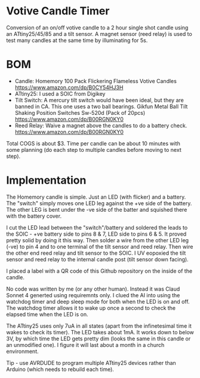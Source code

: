 # Votive Candle Timer
Conversion of an on/off votive candle to a 2 hour single shot candle using an ATtiny25/45/85 and a tilt sensor. A magnet sensor (reed relay) is used to test many candles at the same time by illuminating for 5s.

# BOM
+ Candle: Homemory 100 Pack Flickering Flameless Votive Candles https://www.amazon.com/dp/B0CY54HJ3H
+ ATtiny25: I used a SOIC from Digikey
+ Tilt Switch: A mercury tilt switch would have been ideal, but they are banned in CA. This one uses a two ball bearings. Gikfun Metal Ball Tilt Shaking Position Switches Sw-520d (Pack of 20pcs) https://www.amazon.com/dp/B00RGN0KY0
+ Reed Relay: Waive a magnet above the candles to do a battery check. https://www.amazon.com/dp/B00RGN0KY0

Total COGS is about $3. Time per candle can be about 10 minutes with some planning (do each step to multiple candles before moving to next step).

# Implementation
The Homemory candle is simple. Just an LED (with flicker) and a battery. The "switch" simply moves one LED leg against the +ve side of the battery. The other LEG is bent under the -ve side of the batter and squished there with the battery cover.

I cut the LED lead between the "switch"/battery and soldered the leads to the SOIC - +ve battery side to pins 8 & 7, LED side to pins 6 & 5. It proved pretty solid by doing it this way. Then solder a wire from the other LED leg (-ve) to pin 4 and to one terminal of the tilt sensor and reed relay. Then wire the other end reed relay and tilt sensor to the SOIC.
I UV eopoxied the tilt sensor and reed relay to the internal candle post (tilt sensor down facing).

I placed a label with a QR code of this Github repository on the inside of the candle.

No code was written by me (or any other human). Instead it was Claud Sonnet 4 generted using requiremnts only. I clued the AI into using the watchdog timer and deep sleep mode for both when the LED is on and off. The watchdog timer allows it to wake up once a second to check the elapsed time when the LED is on.

The ATtiny25 uses only 7uA in all states (apart from the infinetesimal time it wakes to check its timer). The LED takes about 1mA. It works down to below 3V, by which time the LED gets pretty dim (looks the same in this candle or an unmodified one). I figure it will last about a month in a church environment.

Tip - use AVRDUDE to program multiple ATtiny25 devices rather than Arduino (which needs to rebuild each time).
